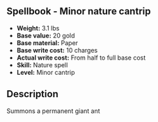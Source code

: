 ## Spellbook - Minor nature cantrip

- **Weight:** 3.1 lbs
- **Base value:** 20 gold
- **Base material:** Paper
- **Base write cost:** 10 charges
- **Actual write cost:** From half to full base cost
- **Skill:** Nature spell
- **Level:** Minor cantrip

## Description

Summons a permanent giant ant

